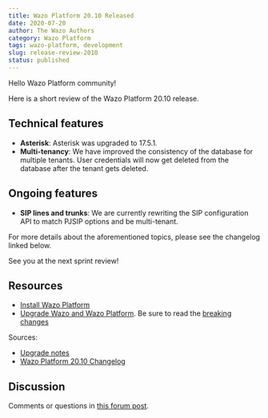 ```yaml
---
title: Wazo Platform 20.10 Released
date: 2020-07-20
author: The Wazo Authors
category: Wazo Platform
tags: wazo-platform, development
slug: release-review-2010
status: published
---
```


Hello Wazo Platform community!

Here is a short review of the Wazo Platform 20.10 release.

## Technical features

* **Asterisk**: Asterisk was upgraded to 17.5.1.
* **Multi-tenancy**: We have improved the consistency of the database for multiple tenants. User credentials will now get deleted from the database after the tenant gets deleted.

## Ongoing features

* **SIP lines and trunks**: We are currently rewriting the SIP configuration API to match PJSIP options and be multi-tenant.

For more details about the aforementioned topics, please see the changelog linked below.

See you at the next sprint review!

## Resources

* [Install Wazo Platform](/use-cases)
* [Upgrade Wazo and Wazo Platform](/uc-doc/upgrade/). Be sure to read the [breaking changes](/uc-doc/upgrade/upgrade_notes#20-10)

Sources:

* [Upgrade notes](/uc-doc/upgrade/upgrade_notes#20-10)
* [Wazo Platform 20.10 Changelog](https://wazo-dev.atlassian.net/issues/?jql=project%3DWAZO%20AND%20fixVersion%3D20.10)

## Discussion

Comments or questions in [this forum post](https://wazo-platform.discourse.group/t/blog-wazo-platform-20-10-released).
